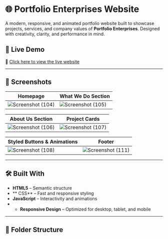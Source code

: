 # 🌐 Portfolio Enterprises Website

A modern, responsive, and animated portfolio website built to showcase projects, services, and company values of **Portfolio Enterprises**. Designed with creativity, clarity, and performance in mind.

## 🚀 Live Demo

🔗 [Click here to view the live website](https://luffythecap.github.io/yash-enterprises/)

---

## 📸 Screenshots

| Homepage                    | What We Do Section         |
|----------------------------|----------------------------|
| ![Screenshot (104)](https://github.com/user-attachments/assets/fde345c7-d1c8-46f7-b4aa-1bab85b642aa) | ![Screenshot (105)](https://github.com/user-attachments/assets/fdc7ac20-636d-40c4-8979-1d3fa202f475) |

| About Us Section           | Project Cards              |
|----------------------------|----------------------------|
| ![Screenshot (106)](https://github.com/user-attachments/assets/afab576a-772e-429e-b4f6-2d506e594a2a) | ![Screenshot (107)](https://github.com/user-attachments/assets/bea69a68-5ab0-44e4-a0ba-ccbb32568fd7) |

| Styled Buttons & Animations| Footer                     |
|----------------------------|----------------------------|
| ![Screenshot (108)](https://github.com/user-attachments/assets/1e049985-1293-43af-8f93-ee1e7098b12c) | ![Screenshot (111)](https://github.com/user-attachments/assets/d3e300ca-fc25-46f4-913b-90572d9788a1) |

---

## 🛠️ Built With

- **HTML5** – Semantic structure
- ** CSS** – Fast and responsive styling
- **JavaScript** – Interactivity and animations
- - **Responsive Design** – Optimized for desktop, tablet, and mobile

---

## 📂 Folder Structure

